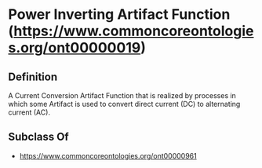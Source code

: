 # Power Inverting Artifact Function (https://www.commoncoreontologies.org/ont00000019)

## Definition
A Current Conversion Artifact Function that is realized by processes in which some Artifact is used to convert direct current (DC) to alternating current (AC).

## Subclass Of
- https://www.commoncoreontologies.org/ont00000961

